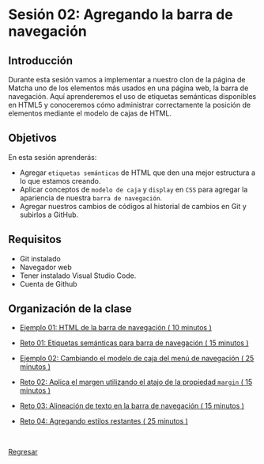 # Sesión 02: Agregando la barra de navegación

## Introducción
Durante esta sesión vamos a implementar a nuestro clon de la página de Matcha uno de los elementos más usados en una página web, la barra de navegación. Aquí aprenderemos el uso de etiquetas semánticas disponibles en HTML5 y conoceremos cómo administrar correctamente la posición de elementos mediante el modelo de cajas de HTML.

## Objetivos

En esta sesión aprenderás:

- Agregar `etiquetas semánticas` de HTML que den una mejor estructura a lo que
  estamos creando.
- Aplicar conceptos de `modelo de caja` y `display` en `CSS` para agregar la
  apariencia de nuestra `barra de navegación`.
- Agregar nuestros cambios de códigos al historial de cambios en Git y subirlos a GitHub.

## Requisitos

- Git  instalado
- Navegador web
- Tener instalado Visual Studio Code.
- Cuenta de Github

## Organización de la clase

- [Ejemplo 01: HTML de la barra de navegación ( 10 minutos ) ](./Ejemplo%2001/README.md)

- [Reto  01: Etiquetas semánticas para barra de navegación ( 15 minutos ) ](./reto-01/README.md)

- [Ejemplo  02: Cambiando el modelo de caja del menú de navegación ( 25 minutos ) ](./Ejemplo%2002/README.md)

- [Reto  02: Aplica el margen utilizando el atajo de la propiedad `margin` ( 15 minutos ) ](./reto-02/README.md)

- [Reto  03: Alineación de texto en la barra de navegación ( 15 minutos ) ](./reto-03/README.md)

- [Reto  04: Agregando estilos restantes ( 25 minutos ) ](./reto-04/README.md)

<br/>

[Regresar](../README.md)
